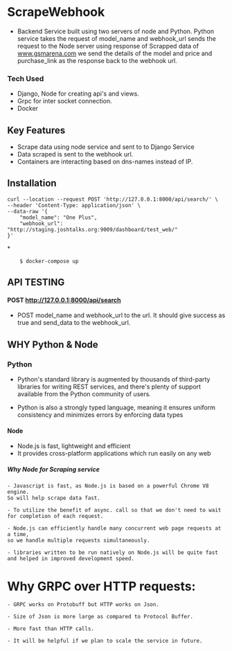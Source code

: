 # ScrapeWebhook

-   Backend Service built using two servers of node and Python. Python service
    takes the request of model_name and webhook_url sends the request to the
    Node server using response of Scrapped data of www.gsmarena.com we send
    the details of the model and price and purchase_link as the response back
    to the webhook url.

### Tech Used

-   Django, Node for creating api's and views.
-   Grpc for inter socket connection.
-   Docker

## Key Features

-   Scrape data using node service and sent to to Django Service
-   Data scraped is sent to the webhook url.
-   Containers are interacting based on dns-names instead of IP.

## Installation

```
curl --location --request POST 'http://127.0.0.1:8000/api/search/' \
--header 'Content-Type: application/json' \
--data-raw '{
    "model_name": "One Plus",
    "webhook_url": "http://staging.joshtalks.org:9009/dashboard/test_web/"
}'

```

\*

```
    $ docker-compose up
```

## API TESTING

#### POST http://127.0.0.1:8000/api/search

-   POST model_name and webhook_url to the url. It should give success as
    true and send_data to the webhook_url.

## WHY Python & Node

### Python

-   Python's standard library is augmented by thousands of third-party libraries for writing REST services, and there's plenty of support available from the Python community of users.

-   Python is also a strongly typed language, meaning it ensures uniform consistency and minimizes errors by enforcing data types

#### Node

-   Node.js is fast, lightweight and efficient
-   It provides cross-platform applications which run easily on any web

##### Why Node for Scraping service

```
- Javascript is fast, as Node.js is based on a powerful Chrome V8 engine.
So will help scrape data fast.

- To utilize the benefit of async. call so that we don't need to wait for completion of each request.

- Node.js can efficiently handle many concurrent web page requests at a time,
so we handle multiple requests simultaneously.

- libraries written to be run natively on Node.js will be quite fast and helped in improved development speed.

```

# Why GRPC over HTTP requests:

```
- GRPC works on Protobuff but HTTP works on Json.

- Size of Json is more large as compared to Protocol Buffer.

- More fast than HTTP calls.

- It will be helpful if we plan to scale the service in future.

```
